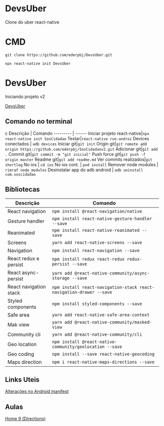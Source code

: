 # DevsUber
Clone do uber react-native

# CMD

    git clone https://github.com/ederpbj/DevsUber.git

    npx react-native init DevsUber

# DevsUber
Iniciando projeto v2

[DevsUber](https://github.com/ederpbj/DevsUber.git)

## Comando no terminal
c
Descrição | Comando
--------- | ------
Iniciar projeto react-native|`npx react-native init SosCidadao`
Testar|`react-native run-androi`
Devices conectados | `adb devices`
Iniciar git|`git init`
Origin git|`git remote add origin https://github.com/ederpbj/SosCidadaov2.git`
Adicionar git|`git add .`
Commit git|`git commit -m "git inicial"`
Push force git|`git push -f origin master`
Readme git|`git add readme.md`
Ver commits realizados|`git shortlog`
No ios | `cd ios`
No ios cont. | `pod install`
Remover node modules | `rimraf node_modules`
Desinstalar app do adb android | `adb uninstall com.soscidadao`

## Bibliotecas

Descrição | Comando
--------- | ------
React navigation|`npm install @react-navigation/native`
Gesture handler |`npm install react-native-gesture-handler --save`
Reanimated | `npm install react-native-reanimated --save`
Screens | `yarn add react-native-screens --save`
Navigation | `npm install react-navigation --save`
React redux e persist|`npm install redux react-redux redux-persist --save`
React async-persist|`yarn add @react-native-community/async-storage --save`
React navigation stack|`npm install react-navigation-stack react-navigation-drawer --save`
Styled components | `npm install styled-components --save`
Safe area | `yarn add react-native-safe-area-context`
Mak view | `yarn add @react-native-community/masked-view`
Community cli | `yarn add @react-native-community/cli`
Geo location | `npm install @react-native-community/geolocation --save`
Geo coding | `npm install --save react-native-geocoding`
Maps direction | `npm i react-native-maps-directions --save`

## Links Uteis 

[Alterações no Android manifest](https://github.com/ederpbj/DevsUber/blob/master/android/app/src/main/AndroidManifest.xml)

## Aulas 
[Home 9 (Directions)](https://alunos.b7web.com.br/curso/react-native/devsuber-home-9-directions)


